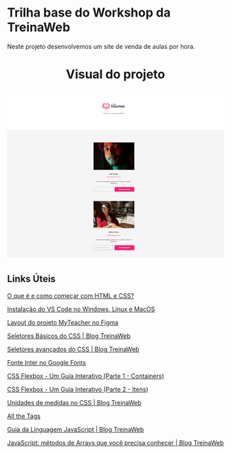 # Trilha base do Workshop da TreinaWeb
Neste projeto desenvolvemos um site de venda de aulas por hora.

<h1 align=center> Visual do projeto</h1>
<p>
  <img src=".github/myteacher.png">
</P>

## Links Úteis

[O que é e como começar com HTML e CSS?](https://www.treinaweb.com.br/blog/o-que-e-e-como-comecar-com-html-e-css)

[Instalação do VS Code no Windows, Linux e MacOS](https://www.treinaweb.com.br/blog/instalacao-do-vs-code-no-windows-linux-e-macos)

[Layout do projeto MyTeacher no Figma](https://www.figma.com/file/DsFaWFFUfE79sm59sLXdd0/MyTeacher?node-id=0%3A1)

[Seletores Básicos do CSS | Blog TreinaWeb](https://www.treinaweb.com.br/blog/seletores-basicos-do-css)

[Seletores avançados do CSS | Blog TreinaWeb](https://www.treinaweb.com.br/blog/seletores-avancados-do-css)

[Fonte Inter no Google Fonts](https://fonts.google.com/specimen/Inter)

[CSS Flexbox - Um Guia Interativo (Parte 1 - Containers)](https://www.treinaweb.com.br/blog/css-flexbox-um-guia-interativo-parte-1-containers)

[CSS Flexbox - Um Guia Interativo (Parte 2 - Itens)](https://www.treinaweb.com.br/blog/css-flexbox-um-guia-interativo-parte-2-itens)

[Unidades de medidas no CSS | Blog TreinaWeb](https://www.treinaweb.com.br/blog/unidades-de-medidas-no-css)

[All the Tags](http://allthetags.com/)

[Guia da Linguagem JavaScript | Blog TreinaWeb](https://www.treinaweb.com.br/blog/guia-da-linguagem-javascript)

[JavaScript: métodos de Arrays que você precisa conhecer | Blog TreinaWeb](https://www.treinaweb.com.br/blog/javascript-metodos-de-arrays-que-voce-precisa-conhecer)
